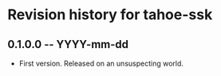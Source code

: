 # Revision history for tahoe-ssk

## 0.1.0.0 -- YYYY-mm-dd

* First version. Released on an unsuspecting world.
